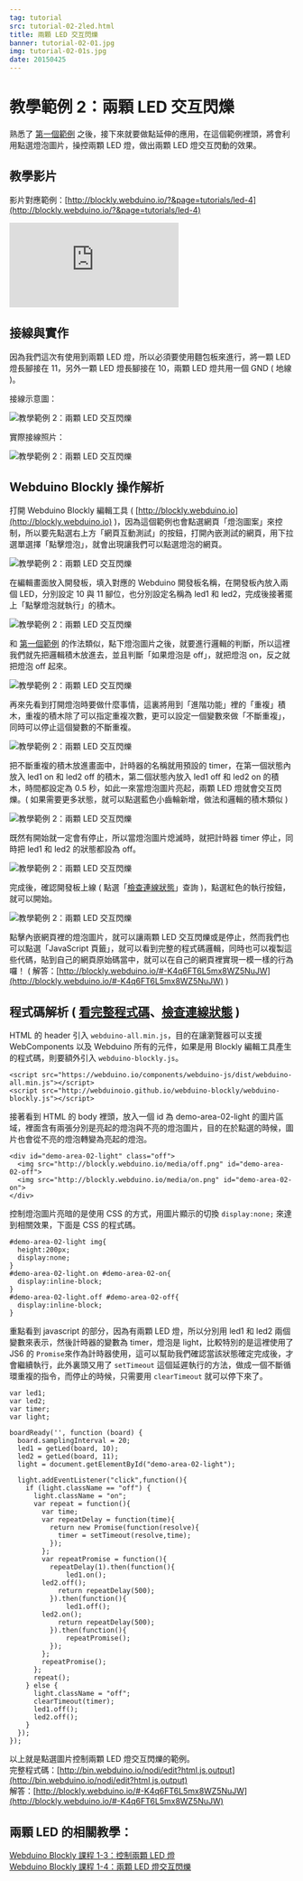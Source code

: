 ```yaml
---
tag: tutorial
src: tutorial-02-2led.html
title: 兩顆 LED 交互閃爍
banner: tutorial-02-01.jpg
img: tutorial-02-01s.jpg
date: 20150425
---
```


<!-- @@master  = ../../_layout.html-->

<!-- @@block  =  meta-->

<title>教學範例 2：兩顆 LED 交互閃爍 :::: Webduino = Web × Arduino</title>

<meta name="description" content="熟悉了第一個 webduino 的範例之後，接下來就要做點延伸的應用，在這個範例裡頭，將會利用點選燈泡圖片，操控兩顆 LED 燈，做出兩顆 LED 燈交互閃動的效果。">

<meta itemprop="description" content="熟悉了第一個 webduino 的範例之後，接下來就要做點延伸的應用，在這個範例裡頭，將會利用點選燈泡圖片，操控兩顆 LED 燈，做出兩顆 LED 燈交互閃動的效果。">

<meta property="og:description" content="熟悉了第一個 webduino 的範例之後，接下來就要做點延伸的應用，在這個範例裡頭，將會利用點選燈泡圖片，操控兩顆 LED 燈，做出兩顆 LED 燈交互閃動的效果。">


<meta property="og:title" content="教學範例 2：兩顆 LED 交互閃爍" >

<meta property="og:url" content="https://webduino.io/tutorials/tutorial-02-2led.html">

<meta property="og:image" content="https://webduino.io/img/tutorials/tutorial-02-01s.jpg">

<meta itemprop="image" content="https://webduino.io/img/tutorials/tutorial-02-01s.jpg">

<include src="../_include-tutorials.html"></include>

<!-- @@close-->



<!-- @@block  =  tutorials-->
# 教學範例 2：兩顆 LED 交互閃爍

熟悉了 [第一個範例](tutorial-01-led.html) 之後，接下來就要做點延伸的應用，在這個範例裡頭，將會利用點選燈泡圖片，操控兩顆 LED 燈，做出兩顆 LED 燈交互閃動的效果。

## 教學影片

影片對應範例：[http://blockly.webduino.io/?&page=tutorials/led-4](http://blockly.webduino.io/?&page=tutorials/led-4)  

<iframe class="youtube" src="https://www.youtube.com/embed/X3s_WoOVyxk" frameborder="0" allowfullscreen></iframe>

## 接線與實作

因為我們這次有使用到兩顆 LED 燈，所以必須要使用麵包板來進行，將一顆 LED 燈長腳接在 11，另外一顆 LED 燈長腳接在 10，兩顆 LED 燈共用一個 GND ( 地線 )。

接線示意圖：

![教學範例 2：兩顆 LED 交互閃爍](../img/tutorials/tutorial-02-02.jpg)

實際接線照片：

![教學範例 2：兩顆 LED 交互閃爍](../img/tutorials/tutorial-02-03.jpg)

## Webduino Blockly 操作解析

打開 Webduino Blockly 編輯工具 ( [http://blockly.webduino.io](http://blockly.webduino.io) )，因為這個範例也會點選網頁「燈泡圖案」來控制，所以要先點選右上方「網頁互動測試」的按鈕，打開內嵌測試的網頁，用下拉選單選擇「點擊燈泡」，就會出現讓我們可以點選燈泡的網頁。

![教學範例 2：兩顆 LED 交互閃爍](../img/tutorials/tutorial-02-04.jpg)

在編輯畫面放入開發板，填入對應的 Webduino 開發板名稱，在開發板內放入兩個 LED，分別設定 10 與 11 腳位，也分別設定名稱為 led1 和 led2，完成後接著擺上「點擊燈泡就執行」的積木。

![教學範例 2：兩顆 LED 交互閃爍](../img/tutorials/tutorial-02-05.jpg)

和 [第一個範例](tutorial-01-led.html) 的作法類似，點下燈泡圖片之後，就要進行邏輯的判斷，所以這裡我們就先把邏輯積木放進去，並且判斷「如果燈泡是 off」，就把燈泡 on，反之就把燈泡 off 起來。

![教學範例 2：兩顆 LED 交互閃爍](../img/tutorials/tutorial-02-06.jpg)

再來先看到打開燈泡時要做什麼事情，這裏將用到「進階功能」裡的「重複」積木，重複的積木除了可以指定重複次數，更可以設定一個變數來做「不斷重複」，同時可以停止這個變數的不斷重複。

![教學範例 2：兩顆 LED 交互閃爍](../img/tutorials/tutorial-02-07.jpg)

把不斷重複的積木放進畫面中，計時器的名稱就用預設的 timer，在第一個狀態內放入 led1 on 和 led2 off 的積木，第二個狀態內放入 led1 off 和 led2 on 的積木，時間都設定為 0.5 秒，如此一來當燈泡圖片亮起，兩顆 LED 燈就會交互閃爍。( 如果需要更多狀態，就可以點選藍色小齒輪新增，做法和邏輯的積木類似 )

![教學範例 2：兩顆 LED 交互閃爍](../img/tutorials/tutorial-02-08.jpg)

既然有開始就一定會有停止，所以當燈泡圖片熄滅時，就把計時器 timer 停止，同時把 led1 和 led2 的狀態都設為 off。

![教學範例 2：兩顆 LED 交互閃爍](../img/tutorials/tutorial-02-09.jpg)

完成後，確認開發板上線 ( 點選「[檢查連線狀態](https://webduino.io/device.html)」查詢 )，點選紅色的執行按鈕，就可以開始。

![教學範例 2：兩顆 LED 交互閃爍](../img/tutorials/tutorial-02-10.jpg)

點擊內嵌網頁裡的燈泡圖片，就可以讓兩顆 LED 交互閃爍或是停止，然而我們也可以點選「JavaScript 頁籤」，就可以看到完整的程式碼邏輯，同時也可以複製這些代碼，貼到自己的網頁原始碼當中，就可以在自己的網頁裡實現一模一樣的行為囉！
( 解答：[http://blockly.webduino.io/#-K4q6FT6L5mx8WZ5NuJW](http://blockly.webduino.io/#-K4q6FT6L5mx8WZ5NuJW) )


## 程式碼解析 ( [看完整程式碼](http://bin.webduino.io/nodi/edit?html,js,output)、[檢查連線狀態](https://webduino.io/device.html) )

HTML 的 header 引入 `webduino-all.min.js`，目的在讓瀏覽器可以支援 WebComponents 以及 Webduino 所有的元件，如果是用 Blockly 編輯工具產生的程式碼，則要額外引入 `webduino-blockly.js`。

	<script src="https://webduino.io/components/webduino-js/dist/webduino-all.min.js"></script>
	<script src="http://webduinoio.github.io/webduino-blockly/webduino-blockly.js"></script>

接著看到 HTML 的 body 裡頭，放入一個 id 為 demo-area-02-light 的圖片區域，裡面含有兩張分別是亮起的燈泡與不亮的燈泡圖片，目的在於點選的時候，圖片也會從不亮的燈泡轉變為亮起的燈泡。

	<div id="demo-area-02-light" class="off">
	  <img src="http://blockly.webduino.io/media/off.png" id="demo-area-02-off">
	  <img src="http://blockly.webduino.io/media/on.png" id="demo-area-02-on">
	</div>

控制燈泡圖片亮暗的是使用 CSS 的方式，用圖片顯示的切換 `display:none;` 來達到相關效果，下面是 CSS 的程式碼。

	#demo-area-02-light img{
	  height:200px;
	  display:none;
	}
	#demo-area-02-light.on #demo-area-02-on{
	  display:inline-block;
	}
	#demo-area-02-light.off #demo-area-02-off{
	  display:inline-block;
	}

重點看到 javascript 的部分，因為有兩顆 LED 燈，所以分別用 led1 和 led2 兩個變數來表示，然後計時器的變數為 timer，燈泡是 light，比較特別的是這裡使用了 JS6 的 `Promise`來作為計時器使用，這可以幫助我們確認當該狀態確定完成後，才會繼續執行，此外裏頭又用了 `setTimeout` 這個延遲執行的方法，做成一個不斷循環重複的指令，而停止的時候，只需要用 `clearTimeout` 就可以停下來了。

	var led1;
	var led2;
	var timer;
	var light;

	boardReady('', function (board) {
	  board.samplingInterval = 20;
	  led1 = getLed(board, 10);
	  led2 = getLed(board, 11);
	  light = document.getElementById("demo-area-02-light");

	  light.addEventListener("click",function(){
	    if (light.className == "off") {
	      light.className = "on";
	      var repeat = function(){
	        var time;
	        var repeatDelay = function(time){
	          return new Promise(function(resolve){
	            timer = setTimeout(resolve,time);
	          });
	        };
	        var repeatPromise = function(){
	          repeatDelay(1).then(function(){
	              led1.on();
	        led2.off();
	            return repeatDelay(500);
	          }).then(function(){
	              led1.off();
	        led2.on();
	            return repeatDelay(500);
	          }).then(function(){
	              repeatPromise();
	          });
	        };
	        repeatPromise();
	      };
	      repeat();
	    } else {
	      light.className = "off";
	      clearTimeout(timer);
	      led1.off();
	      led2.off();
	    }
	  });
	});

以上就是點選圖片控制兩顆 LED 燈交互閃爍的範例。  
完整程式碼：[http://bin.webduino.io/nodi/edit?html,js,output](http://bin.webduino.io/nodi/edit?html,js,output)  
解答：[http://blockly.webduino.io/#-K4q6FT6L5mx8WZ5NuJW](http://blockly.webduino.io/#-K4q6FT6L5mx8WZ5NuJW)

## 兩顆 LED 的相關教學：

[Webduino Blockly 課程 1-3：控制兩顆 LED 燈](http://blockly.webduino.io/?lang=zh-hant&page=tutorials/led-3#-JvMuD8cPViCJFD4VRSr)  
[Webduino Blockly 課程 1-4：兩顆 LED 燈交互閃爍](http://blockly.webduino.io/?lang=zh-hant&page=tutorials/led-4#-JvMuhwaEGs7oMUz-bpm)


<!-- @@close-->